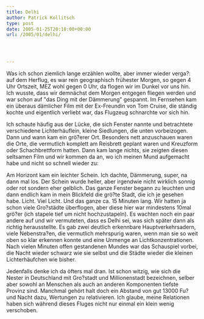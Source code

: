 ```yaml
---
title: Delhi
author: Patrick Kollitsch
type: post
date: 2005-01-25T20:10:00+00:00
url: /2005/01/delhi/




---
```

Was ich schon ziemlich lange erzählen wollte, aber immer wieder verga?: auf dem Herflug, es war rein geographisch frühester Morgen, so gegen 4 Uhr Ortszeit, MEZ wohl gegen 0 Uhr, da flogen wir im Dunkel vor uns hin. Ich wusste, dass wir demnächst dem Morgen entgegen fliegen werden und war schon auf "das Ding mit der Dämmerung" gespannt. Im Fernsehen kam ein überaus dämlicher Film mit der Ex-Freundin von Tom Cruise, die ständig kochte und eigentlich verliebt war, das Flugzeug schnarchte vor sich hin.

Ich schaute häufig aus der Lücke, die sich Fenster nannte und betrachtete verschiedene Lichterhäuflein, kleine Siedlungen, die unten vorbeizogen. Dann und wann kam ein grö?erer Ort. Besonders nett anzuschauen waren die Orte, die vermutlich komplett am Reisbrett geplant waren und Kreuzform oder Schachbrettform hatten. Dann kam lange nichts, sie zeigten diesen seltsamen Film und wir kommen da an, wo ich meinen Mund aufgemacht habe und nicht so schnell wieder zu:

Am Horizont kam ein leichter Schein. Ich dachte, Dämmerung, super, na dann mal los. Der Schein wurde heller, aber irgendwie nicht wirklich sonnig oder rot sondern eher gelblich. Das ganze Fenster begann zu leuchten und dann endlich kam in mein Blickfeld die grö?te Stadt, die ich je gesehen habe. Licht. Viel Licht. Und das ganze ca. 15 Minuten lang. Wir hatten ja schon viele Gro?städte überflogen, aber diese hier war mindestens 10mal grö?er (ich stapele tief um nicht hochzustapeln). Es wachten noch ein paar andere auf und wir vermuteten, dass es Delhi sei, was sich später dann als richtig herausstellte. Es gab zwei deutlich erkennbare Hauptverkehrsadern, viele Nebenstra?en, die vermutlich mehrspurig waren, wenn man sie so weit oben so klar erkennen konnte und eine Unmenge an Lichtkonzentrationen. Nach vielen Minuten offen gestandenen Mundes war das Schauspiel vorbei, die Nacht wieder schwarz wie sie selbst und die Städte wieder die kleinen Lichterhäufchen wie bisher.

Jedenfalls denke ich da öfters mal dran. Ist schon witzig, wie sich die Nester in Deutschland mit Gro?stadt und Millionenstadt bezeichnen, selber aber sowohl an Menschen als auch an anderen Komponenten tiefste Provinz sind. Manchmal gehört halt doch ein Abstand von gut 13000 Fu? und Nacht dazu, Wertungen zu relativieren. Ich glaube, meine Relationen haben sich während dieses Fluges nicht nur einmal ein klein wenig verschoben.